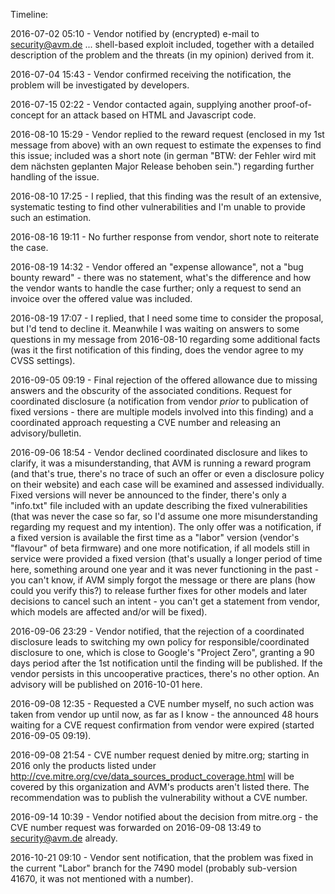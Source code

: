 Timeline:

2016-07-02 05:10 - Vendor notified by (encrypted) e-mail to security@avm.de ... shell-based exploit included, together with a detailed description of the problem and the threats (in my opinion) derived from it.

2016-07-04 15:43 - Vendor confirmed receiving the notification, the problem will be investigated by developers.

2016-07-15 02:22 - Vendor contacted again, supplying another proof-of-concept for an attack based on HTML and Javascript code.

2016-08-10 15:29 - Vendor replied to the reward request (enclosed in my 1st message from above) with an own request to estimate the expenses to find this issue; included was a short note (in german "BTW: der Fehler wird mit dem nächsten geplanten Major Release behoben sein.") regarding further handling of the issue.

2016-08-10 17:25 - I replied, that this finding was the result of an extensive, systematic testing to find other vulnerabilities and I'm unable to provide such an estimation.

2016-08-16 19:11 - No further response from vendor, short note to reiterate the case.

2016-08-19 14:32 - Vendor offered an "expense allowance", not a "bug bounty reward" - there was no statement, what's the difference and how the vendor wants to handle the case further; only a request to send an invoice over the offered value was included.

2016-08-19 17:07 - I replied, that I need some time to consider the proposal, but I'd tend to decline it. Meanwhile I was waiting on answers to some questions in my message from 2016-08-10 regarding some additional facts (was it the first notification of this finding, does the vendor agree to my CVSS settings).

2016-09-05 09:19 - Final rejection of the offered allowance due to missing answers and the obscurity of the associated conditions. Request for coordinated disclosure (a notification from vendor *prior* to publication of fixed versions - there are multiple models involved into this finding) and a coordinated approach requesting a CVE number and releasing an advisory/bulletin.

2016-09-06 18:54 - Vendor declined coordinated disclosure and likes to clarify, it was a misunderstanding, that AVM is running a reward program (and that's true, there's no trace of such an offer or even a disclosure policy on their website) and each case will be examined and assessed individually. Fixed versions will never be announced to the finder, there's only a "info.txt" file included with an update describing the fixed vulnerabilities (that was never the case so far, so I'd assume one more misunderstanding regarding my request and my intention). The only offer was a notification, if a fixed version is available the first time as a "labor" version (vendor's "flavour" of beta firmware) and one more notification, if all models still in service were provided a fixed version (that's usually a longer period of time here, something around one year and it was never functioning in the past - you can't know, if AVM simply forgot the message or there are plans (how could you verify this?) to release further fixes for other models and later decisions to cancel such an intent - you can't get a statement from vendor, which models are affected and/or will be fixed).

2016-09-06 23:29 - Vendor notified, that the rejection of a coordinated disclosure leads to switching my own policy for responsible/coordinated disclosure to one, which is close to Google's "Project Zero", granting a 90 days period after the 1st notification until the finding will be published. If the vendor persists in this uncooperative practices, there's no other option. An advisory will be published on 2016-10-01 here.

2016-09-08 12:35 - Requested a CVE number myself, no such action was taken from vendor up until now, as far as I know - the announced 48 hours waiting for a CVE request confirmation from vendor were expired (started 2016-09-05 09:19).

2016-09-08 21:54 - CVE number request denied by mitre.org; starting in 2016 only the products listed under http://cve.mitre.org/cve/data_sources_product_coverage.html will be covered by this organization and AVM's products aren't listed there. The recommendation was to publish the vulnerability without a CVE number.

2016-09-14 10:39 - Vendor notified about the decision from mitre.org - the CVE number request was forwarded on 2016-09-08 13:49 to security@avm.de already.

2016-10-21 09:10 - Vendor sent notification, that the problem was fixed in the current "Labor" branch for the 7490 model (probably sub-version 41670, it was not mentioned with a number).
